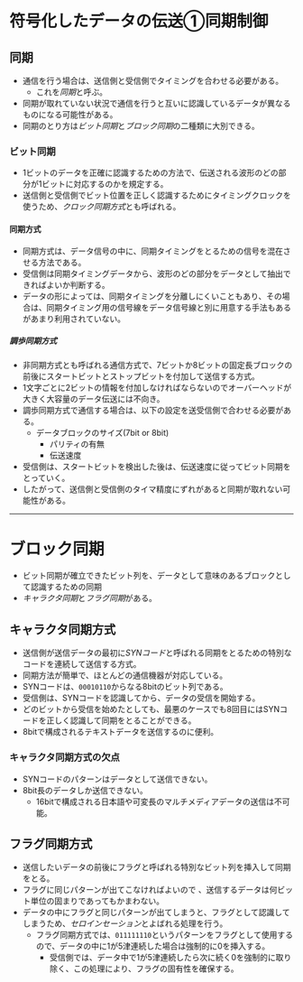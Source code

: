 符号化したデータの伝送①同期制御
===

## 同期

- 通信を行う場合は、送信側と受信側でタイミングを合わせる必要がある。
  - これを*同期*と呼ぶ。
- 同期が取れていない状況で通信を行うと互いに認識しているデータが異なるものになる可能性がある。
- 同期のとり方は*ビット同期*と*ブロック同期*の二種類に大別できる。

### ビット同期

- 1ビットのデータを正確に認識するための方法で、伝送される波形のどの部分が1ビットに対応するのかを規定する。
- 送信側と受信側でビット位置を正しく認識するためにタイミングクロックを使うため、*クロック同期方式*とも呼ばれる。

#### 同期方式

- 同期方式は、データ信号の中に、同期タイミングをとるための信号を混在させる方法である。
- 受信側は同期タイミングデータから、波形のどの部分をデータとして抽出できればよいか判断する。
- データの形によっては、同期タイミングを分離しにくいこともあり、その場合は、同期タイミング用の信号線をデータ信号線と別に用意する手法もあるがあまり利用されていない。

##### 調歩同期方式

- 非同期方式とも呼ばれる通信方式で、7ビットか8ビットの固定長ブロックの前後にスタートビットとストップビットを付加して送信する方式。
- 1文字ごとに2ビットの情報を付加しなければならないのでオーバーヘッドが大きく大容量のデータ伝送には不向き。
- 調歩同期方式で通信する場合は、以下の設定を送受信側で合わせる必要がある。
  - データブロックのサイズ(7bit or 8bit)
	- パリティの有無
	- 伝送速度
- 受信側は、スタートビットを検出した後は、伝送速度に従ってビット同期をとっていく。
- したがって、送信側と受信側のタイマ精度にずれがあると同期が取れない可能性がある。

---

# ブロック同期

- ビット同期が確立できたビット列を、データとして意味のあるブロックとして認識するための同期
- *キャラクタ同期*と*フラグ同期*がある。

## キャラクタ同期方式

- 送信側が送信データの最初に*SYNコード*と呼ばれる同期をとるための特別なコードを連続して送信する方式。
- 同期方法が簡単で、ほとんどの通信機器が対応している。
- SYNコードは、`00010110`からなる8bitのビット列である。
- 受信側は、SYNコードを認識してから、データの受信を開始する。
- どのビットから受信を始めたとしても、最悪のケースでも8回目にはSYNコードを正しく認識して同期をとることができる。
- 8bitで構成されるテキストデータを送信するのに便利。

### キャラクタ同期方式の欠点

- SYNコードのパターンはデータとして送信できない。
- 8bit長のデータしか送信できない。
  - 16bitで構成される日本語や可変長のマルチメディアデータの送信は不可能。

## フラグ同期方式

- 送信したいデータの前後にフラグと呼ばれる特別なビット列を挿入して同期をとる。
- フラグに同じパターンが出てこなければよいので 、送信するデータは何ビット単位の固まりであってもかまわない。
- データの中にフラグと同じパターンが出てしまうと、フラグとして認識してしまうため、*セロインセーション*とよばれる処理を行う。
  - フラグ同期方式では、`011111110`というパターンをフラグとして使用するので、データの中に1が5津連続した場合は強制的に0を挿入する。
	- 受信側では、データ中で1が5津連続したら次に続く0を強制的に取り除く、この処理により、フラグの固有性を確保する。


